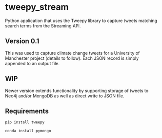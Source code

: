 # tweepy_stream

Python application that uses the Tweepy library to capture tweets matching search terms from the Streaming API.

## Version 0.1

This was used to capture climate change tweets for a University of Manchester project (details to follow). Each JSON record is
simply appended to an output file. 

## WIP

Newer version extends functionality by supporting storage of tweets to Neo4j and/or MongoDB as well as direct write to JSON file.

## Requirements

`pip install tweepy`

`conda install pymongo`
